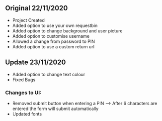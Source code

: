 ## Original 22/11/2020
 - Project Created
 - Added option to use your own requestbin
 - Added option to change background and user picture
 - Added option to customise username
 - Allowed a change from password to PIN
 - Added option to use a custom return url

## Update 23/11/2020
 - Added option to change text colour
 - Fixed Bugs  
### Changes to UI:
 - Removed submit button when entering a PIN --> After 6 characters are entered the form will submit automatically  
 - Updated fonts  
 
